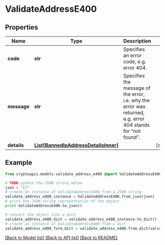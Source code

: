 # ValidateAddressE400


## Properties
Name | Type | Description | Notes
------------ | ------------- | ------------- | -------------
**code** | **str** | Specifies an error code, e.g. error 404. | 
**message** | **str** | Specifies the message of the error, i.e. why the error was returned, e.g. error 404 stands for “not found”. | 
**details** | [**List[BannedIpAddressDetailsInner]**](BannedIpAddressDetailsInner.md) |  | [optional] 

## Example

```python
from cryptoapis.models.validate_address_e400 import ValidateAddressE400

# TODO update the JSON string below
json = "{}"
# create an instance of ValidateAddressE400 from a JSON string
validate_address_e400_instance = ValidateAddressE400.from_json(json)
# print the JSON string representation of the object
print ValidateAddressE400.to_json()

# convert the object into a dict
validate_address_e400_dict = validate_address_e400_instance.to_dict()
# create an instance of ValidateAddressE400 from a dict
validate_address_e400_form_dict = validate_address_e400.from_dict(validate_address_e400_dict)
```
[[Back to Model list]](../README.md#documentation-for-models) [[Back to API list]](../README.md#documentation-for-api-endpoints) [[Back to README]](../README.md)


